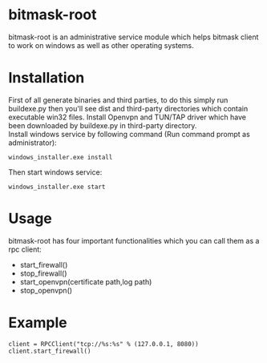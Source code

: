 # bitmask-root
bitmask-root is an administrative service module which helps bitmask client to work on windows as well as other operating systems.

# Installation
First of all generate binaries and third parties, to do this simply run buildexe.py then you'll see dist and third-party directories
which contain executable win32 files. Install Openvpn and TUN/TAP driver which have been downloaded by buildexe.py in third-party directory.<br/>
Install windows service by following command (Run command prompt as administrator): <br />

```batch
windows_installer.exe install
```

Then start windows service:<br />

```batch
windows_installer.exe start
```

# Usage
bitmask-root has four important functionalities which you can call them as a rpc client:
<br />
<ul>
<li>start_firewall()</li>
<li>stop_firewall()</li>
<li>start_openvpn(certificate path,log path)</li>
<li>stop_openvpn()</li>
</ul>

# Example
```code
client = RPCClient("tcp://%s:%s" % (127.0.0.1, 8080))
client.start_firewall()
```

